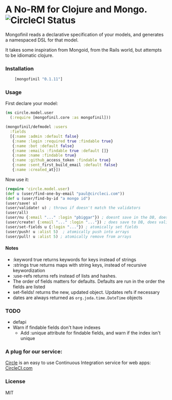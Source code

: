 # A No-RM for Clojure and Mongo. ![CircleCI Status][]

[CircleCI Status]: https://circleci.com/gh/circleci/mongofinil.png

Mongofinil reads a declarative specification of your models, and generates a namespaced DSL for that model.

It takes some inspiration from Mongoid, from the Rails world, but attempts to be idiomatic clojure.


### Installation

```clojure
    [mongofinil "0.1.11"]
```

### Usage

First declare your model:

```clojure
(ns circle.model.user
  (:require [mongofinil.core :as mongofinil]))

(mongofinil/defmodel :users
  :fields
  [{:name :admin :default false}
   {:name :login :required true :findable true}
   {:name :bot :default false}
   {:name :emails :findable true :default []}
   {:name :name :findable true}
   {:name :github_access_token :findable true}
   {:name :sent_first_build_email :default false}
   {:name :created_at}])
```


Now use it:

```clojure
(require 'circle.model.user)
(def u (user/find-one-by-email "paul@circleci.com"))
(def u (user/find-by-id "a mongo id")
(user/save! u)
(user/validate! u) ; throws if doesn't match the validators
(user/all)
(user/nu {:email "..." :login "pbiggar"}) ; doesnt save in the DB, does validate
(user/create! {:email "..." :login "..."}) ; does save to DB, does validate
(user/set-fields u {:login "..."}) ; atomically set fields
(user/push! u :alist 5)  ; atomically push into arrays
(user/pull! u :alist 5) ; atomically remove from arrays
```




#### Notes
  - :keyword true returns keywords for keys instead of strings
  - :strings true returns maps with string keys, instead of recursive keywordization
  - :use-refs returns refs instead of lists and hashes.
  - The order of fields matters for defaults. Defaults are run in the order the fields are listed
  - set-fields! returns the new, updated object. Updates refs if necessary
  - dates are always returned as `org.joda.time.DateTime` objects

### TODO
 - defapi
 - Warn if findable fields don't have indexes
   - Add :unique attribute for findable fields, and warn if the index isn't unique


### A plug for our service:

[Circle](http://circleci.com) is an easy to use Continuous Integration service for web apps: [CircleCI.com](http://circleci.com)

### License

MIT
